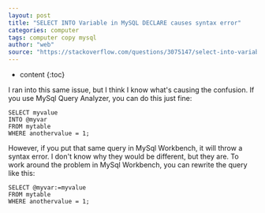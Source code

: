 ```yaml
---
layout: post
title: "SELECT INTO Variable in MySQL DECLARE causes syntax error"
categories: computer
tags: computer copy mysql
author: "web"
source: "https://stackoverflow.com/questions/3075147/select-into-variable-in-mysql-declare-causes-syntax-error"
---
```


* content
{:toc}


I ran into this same issue, but I think I know what's causing the confusion. If you use MySql Query Analyzer, you can do this just fine:

    SELECT myvalue 
    INTO @myvar 
    FROM mytable 
    WHERE anothervalue = 1;

However, if you put that same query in MySql Workbench, it will throw a syntax error. I don't know why they would be different, but they are. To work around the problem in MySql Workbench, you can rewrite the query like this:

    SELECT @myvar:=myvalue
    FROM mytable
    WHERE anothervalue = 1;








